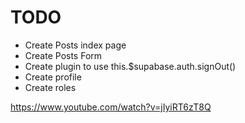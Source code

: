 # TODO

- Create Posts index page
- Create Posts Form
- Create plugin to use this.$supabase.auth.signOut()
- Create profile 
- Create roles



https://www.youtube.com/watch?v=jIyiRT6zT8Q
